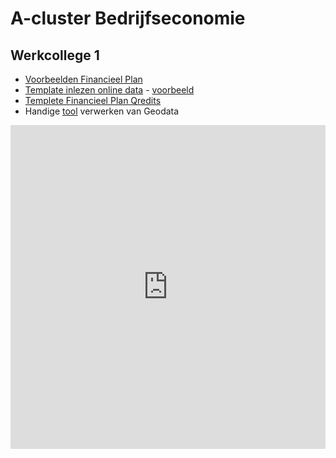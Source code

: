 # A-cluster Bedrijfseconomie

## Werkcollege 1

* [Voorbeelden Financieel Plan](https://docs.google.com/spreadsheets/d/1lXUu0xUqq1GUCb3AWQ0orjH5aAO1ph7BidjUmwA87TA/copy)
* [Template inlezen online data](https://docs.google.com/spreadsheets/d/1ERagD3Qj99mr4Ldk1kQC8OA7TJXGY3_mzoCIRBzTNhY/copy) - [voorbeeld](https://docs.google.com/spreadsheets/d/e/2PACX-1vTACS-52Zd-4_cFgHsR6Hw9lc9nbjAwON6gOGXdCtR1H7jGhOpDfJkqYnGPLwJZEfuLBfWHERXWhfrf/pubhtml)
* [Templete Financieel Plan Qredits](https://docs.google.com/spreadsheets/d/1-F2sqtsu6GTv38pK5QD5QRZw5elUjXFEomwVIxHDuAA/copy)
* Handige [tool](https://blog.datawrapper.de/locator-maps/) verwerken van Geodata

<iframe id="datawrapper-chart-WhgvY" src="https://datawrapper.dwcdn.net/WhgvY/1/" scrolling="no" frameborder="0" style="width: 0; min-width: 100% !important;" height="518"></iframe><script type="text/javascript">if("undefined"==typeof window.datawrapper)window.datawrapper={};window.datawrapper["WhgvY"]={},window.datawrapper["WhgvY"].embedDeltas={"100":518,"200":518,"300":518,"400":518,"500":518,"700":518,"800":518,"900":518,"1000":518},window.datawrapper["WhgvY"].iframe=document.getElementById("datawrapper-chart-WhgvY"),window.datawrapper["WhgvY"].iframe.style.height=window.datawrapper["WhgvY"].embedDeltas[Math.min(1e3,Math.max(100*Math.floor(window.datawrapper["WhgvY"].iframe.offsetWidth/100),100))]+"px",window.addEventListener("message",function(a){if("undefined"!=typeof a.data["datawrapper-height"])for(var b in a.data["datawrapper-height"])if("WhgvY"==b)window.datawrapper["WhgvY"].iframe.style.height=a.data["datawrapper-height"][b]+"px"});</script>
